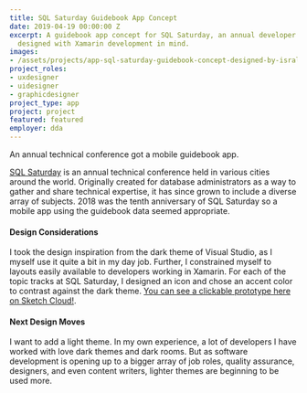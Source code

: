 ```yaml
---
title: SQL Saturday Guidebook App Concept
date: 2019-04-19 00:00:00 Z
excerpt: A guidebook app concept for SQL Saturday, an annual developer conference,
  designed with Xamarin development in mind.
images:
- /assets/projects/app-sql-saturday-guidebook-concept-designed-by-isral-duke.jpg
project_roles:
- uxdesigner
- uidesigner
- graphicdesigner
project_type: app
project: project
featured: featured
employer: dda
---
```

<p>An annual technical conference got a mobile guidebook app.</p>
<p><a href="https://www.sqlsaturday.com/default.aspx" target="_blank">SQL Saturday</a> is an annual technical conference held in various cities around the world. Originally created for database administrators as a way to gather and share technical expertise, it has since grown to include a diverse array of subjects. 2018 was the tenth anniversary of SQL Saturday so a mobile app using the guidebook data seemed appropriate.</p>
<h4>Design Considerations</h4>
<p>I took the design inspiration from the dark theme of Visual Studio, as I myself use it quite a bit in my day job. Further, I constrained myself to layouts easily available to developers working in Xamarin. For each of the topic tracks at SQL Saturday, I designed an icon and chose an accent color to contrast against the dark theme. <a href="https://sketch.cloud/s/DL0Dk/all/screens/launch/play" target="_blank">You can see a clickable prototype here on Sketch Cloud!</a>.
</p>
<h4>Next Design Moves</h4>
<p>I want to add a light theme. In my own experience, a lot of developers I have worked with love dark themes and dark rooms. But as software development is opening up to a bigger array of job roles, quality assurance, designers, and even content writers, lighter themes are beginning to be used more. </p>